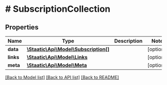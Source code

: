 # # SubscriptionCollection

## Properties

Name | Type | Description | Notes
------------ | ------------- | ------------- | -------------
**data** | [**\Staatic\Api\Model\Subscription[]**](Subscription.md) |  | [optional]
**links** | [**\Staatic\Api\Model\Links**](Links.md) |  | [optional]
**meta** | [**\Staatic\Api\Model\Meta**](Meta.md) |  | [optional]

[[Back to Model list]](../../README.md#models) [[Back to API list]](../../README.md#endpoints) [[Back to README]](../../README.md)
